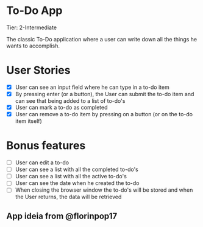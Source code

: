 # To-Do App
Tier: 2-Intermediate

The classic To-Do application where a user can write down all the things he wants to accomplish.

# User Stories
 - [x] User can see an input field where he can type in a to-do item
 - [x] By pressing enter (or a button), the User can submit the to-do item and can see that being added to a list of to-do's
 - [x] User can mark a to-do as completed
 - [x] User can remove a to-do item by pressing on a button (or on the to-do item itself)
 
# Bonus features
- [ ] User can edit a to-do
- [ ] User can see a list with all the completed to-do's
- [ ] User can see a list with all the active to-do's
- [ ] User can see the date when he created the to-do
- [ ] When closing the browser window the to-do's will be stored and when the User returns, the data will be retrieved

## App ideia from @florinpop17
